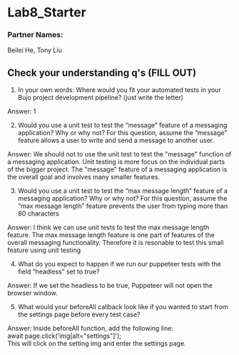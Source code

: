 # Lab8_Starter

### Partner Names:
Beilei He, Tony Liu

## Check your understanding q's (FILL OUT)
1. In your own words: Where would you fit your automated tests in your Bujo project development pipeline? (just write the letter)

Answer: 1

2. Would you use a unit test to test the “message” feature of a messaging application? Why or why not? For this question, assume the “message” feature allows a user to write and send a message to another user.

Answer: We should not to use the unit test to test the "message" function of a messaging application. Unit testing is more focus on the individual parts of the bigger project. The "message" feature of a messaging application is the overall goal and involves many smaller features.

3. Would you use a unit test to test the “max message length” feature of a messaging application? Why or why not? For this question, assume the “max message length” feature prevents the user from typing more than 80 characters

Answer: I think we can use unit tests to test the max message length feature. The max message length feature is one part of features of the overall messaging functionality. Therefore it is resonable to test this small feature using unit testing

4. What do you expect to happen if we run our puppeteer tests with the field “headless” set to true?

Answer: If we set the headless to be true, Puppeteer will not open the browser window.


5. What would your beforeAll callback look like if you wanted to start from the settings page before every test case?

Answer: Inside beforeAll function, add the following line:\
await page.click('img[alt="settings"]');\
This will click on the setting img and enter the settings page.

